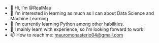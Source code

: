 - 👋 Hi, I’m @RealMau
- 👀 I’m interested in learning as much as I can about Data Science and Machine Learning
- 🌱 I’m currently learning Python among other habilities.
- 💞️ I mainly learn with experience, so i'm looking forward to work!
- 📫 How to reach me: mauromonasterio04@gmail.com
